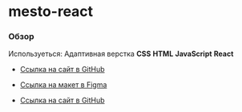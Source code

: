 # mesto-react


### Обзор

Используеться: 
Адаптивная верстка 
**CSS**
**HTML** 
**JavaScript**
**React**











* [Ссылка на сайт в GitHub](http://192.168.1.90:3000 )

* [Ссылка на макет в Figma](https://www.figma.com/file/5H3gsn5lIGPwzBPby9jAOo/Sprint-14-RU?node-id=0%3A1)

* [Ссылка на сайт в GitHub](https://github.com/AnatoliyPolubabin)
